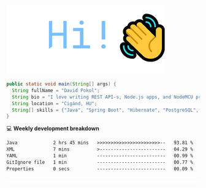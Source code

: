 ![Hi!](assets/images/hi.png)

```java
public static void main(String[] args) {
  String fullName = "David Pokol";
  String bio = "I love writing REST API-s, Node.js apps, and NodeMCU programs";
  String location = "Cigánd, HU";
  String[] skills = {"Java", "Spring Boot", "Hibernate", "PostgreSQL", "Git"};
}
```

💻 **Weekly development breakdown**
<!--START_SECTION:waka-->

```txt
Java             2 hrs 45 mins   >>>>>>>>>>>>>>>>>>>>>>>--   93.81 %
XML              7 mins          >------------------------   04.29 %
YAML             1 min           -------------------------   00.99 %
GitIgnore file   1 min           -------------------------   00.77 %
Properties       0 secs          -------------------------   00.09 %
```

<!--END_SECTION:waka-->

![footer](assets/images/footer.png)
